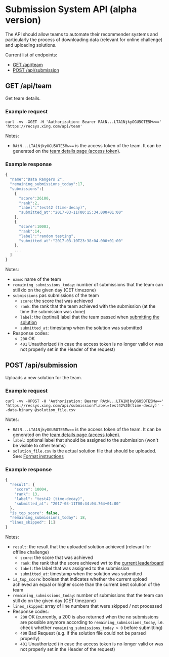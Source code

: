 Submission System API (alpha version)
=====================

The API should allow teams to automate their recommender systems and particularly the process of 
downloading data (relevant for online challenge) and uploading solutions. 

Current list of endpoints: 

- [GET /api/team](#get-apiteam)
- [POST /api/submission](#post-apisubmission)

## GET /api/team

Get team details. 

### Example request

```
curl -vv -XGET -H 'Authorization: Bearer RAtN...LTA1NjkyOGU5OTE5Mw==' 'https://recsys.xing.com/api/team'
```

Notes: 

- `RAtN...LTA1NjkyOGU5OTE5Mw==` is the access token of the team. It can be generated on the [team details page (access token)](https://recsys.xing.com/team).


### Example response

```javascript
{
  "name":"Data Rangers 2",
  "remaining_submissions_today":17,
  "submissions":[
    {
      "score":26100,
      "rank":2,
      "label":"test42 (time-decay)",
      "submitted_at":"2017-03-11T00:15:34.000+01:00"
    },
    {
      "score":10003,
      "rank":14,
      "label":"random testing",
      "submitted_at":"2017-03-10T23:38:04.000+01:00"
    },
    ...
  ]
}
```

Notes: 

- `name`: name of the team
- `remaining_submissions_today`: number of submissions that the team can still do on the given day (CET timezone)
- `submissions` pas submissions of the team
  + `score`: the score that was achieved
  + `rank`: the rank that the team achieved with the submission (at the time the submission was done)
  + `label`: the (optinal) label that the team passed when [submitting the solution](#post-apisubmission)
  + `submitted_at`: timestamp when the solution was submitted
- Response codes: 
  + `200` OK
  + `401` Unauthorized (in case the access token is no longer valid or was not properly set in the Header of the request)
  
## POST /api/submission

Uploads a new solution for the team.

### Example request

```
curl -vv -XPOST -H 'Authorization: Bearer RAtN...LTA1NjkyOGU5OTE5Mw==' 'https://recsys.xing.com/api/submission?label=test42%20(time-decay)' --data-binary @solution_file.csv
```

Notes: 

- `RAtN...LTA1NjkyOGU5OTE5Mw==` is the access token of the team. It can be generated on the [team details page (access token)](https://recsys.xing.com/team).
- `label`: optional label that should be assigned to the submission (won't be visible to other teams)
- `solution_file.csv` is the actual solution file that should be uploaded. See: [Format instructions](https://recsys.xing.com/submission#instructions)

### Example response

```javascript
{
  "result": {
    "score": 10004,
    "rank": 13,
    "label": "test42 (time-decay)",
    "submitted_at": "2017-03-11T00:44:04.764+01:00"
  },
  "is_top_score": false,
  "remaining_submissions_today": 18,
  "lines_skipped": [1]
}
```

Notes: 

- `result`: the result that the uploaded solution achieved (relevant for offline challenge)
  + `score`: the score that was achieved
  + `rank`: the rank that the score achieved wrt to the [current leaderboard](https://recsys.xing.com/leaders)
  + `label`: the label that was assigned to the submission 
  + `submitted_at`: timestamp when the solution was submitted
- `is_top_score`: boolean that indicates whether the current upload achieved an equal or higher score than the current best solution of the team
- `remaining_submissions_today`: number of submissions that the team can still do on the given day (CET timezone)
- `lines_skipped`: array of line numbers that were skipped / not processed
- Response codes: 
  + `200` OK (currently, a 200 is also returned when the no submissions are possible anymore according to `remaining_submissions_today`, i.e. check whether `remaining_submissions_today > 0` before submitting)
  + `400` Bad Request (e.g. if the solution file could not be parsed properly)
  + `401` Unauthorized (in case the access token is no longer valid or was not properly set in the Header of the request)
